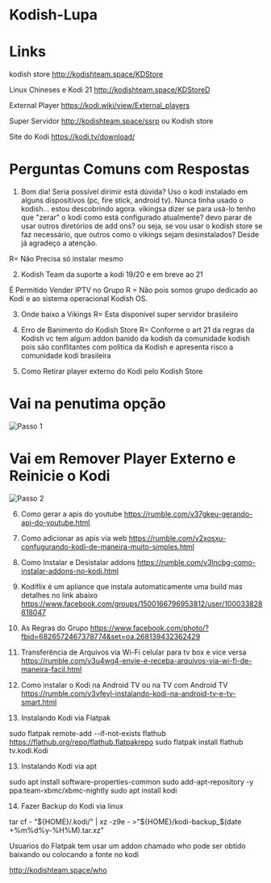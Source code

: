 # Kodish-Lupa

# Links

kodish store 
http://kodishteam.space/KDStore

Linux Chineses e Kodi 21
http://kodishteam.space/KDStoreD

External Player 
https://kodi.wiki/view/External_players

Super Servidor
http://kodishteam.space/ssrp 
ou Kodish store

Site do Kodi 
https://kodi.tv/download/

# Perguntas Comuns com Respostas

1) Bom  dia! Seria possível dirimir está dúvida? Uso o kodi instalado em alguns  dispositivos (pc, fire stick, android tv). Nunca tinha usado o  kodish... estou descobrindo agora. vikingsa dizer se para usá-lo tenho  que "zerar" o kodi como está configurado atualmente?  devo parar de usar outros diretórios de add ons? ou seja, se vou usar o  kodish store se faz necessário, que outros como o vikings sejam  desinstalados? Desde já agradeço a atenção.

R= Não Precisa só instalar mesmo

2) Kodish Team da suporte a kodi 19/20 e em breve ao 21

É Permitido Vender IPTV no Grupo 
R = Não pois somos grupo dedicado ao Kodi e ao sistema operacional Kodish OS.

3) Onde baixo a Vikings
R= Esta disponível super servidor brasileiro

4) Erro de Banimento do Kodish Store
R= Conforme o art 21 da regras da Kodish vc tem algum addon banido da kodish da comunidade kodish pois são conflitantes com politica da Kodish e apresenta risco a comunidade kodi brasileira

5) Como Retirar player externo do Kodi pelo Kodish Store

# Vai na penutima opção
![Passo 1](https://img001.prntscr.com/file/img001/gOOpK0mDTdCUuUNitmDZ-Q.png)

# Vai em Remover Player Externo e Reinicie o Kodi
![Passo 2](https://img001.prntscr.com/file/img001/gJAvUVDiTSmCOYflL4DhWA.png)
     
6) Como gerar a apis do youtube
   https://rumble.com/v37gkeu-gerando-api-do-youtube.html
   
7) Como adicionar as apis via web
   https://rumble.com/v2xosxu-confugurando-kodi-de-maneira-muito-simples.html

8) Como Instalar e Desistalar addons
https://rumble.com/v3lncbg-como-instalar-addons-no-kodi.html

9) Kodiflix é um apliance que instala automaticamente uma build mas detalhes no link abaixo
https://www.facebook.com/groups/1500166796953812/user/100033828818047

10) As Regras do Grupo
https://www.facebook.com/photo/?fbid=6826572467378774&set=oa.268139432362429

11) Transferência de Arquivos via Wi-Fi celular para tv box e vice versa
https://rumble.com/v3u4wg4-envie-e-receba-arquivos-via-wi-fi-de-maneira-facil.html

12) Como instalar o Kodi na Android TV ou na TV com Android TV
https://rumble.com/v3vfeyl-instalando-kodi-na-android-tv-e-tv-smart.html


12) Instalando Kodi via Flatpak 

sudo flatpak remote-add --if-not-exists flathub https://flathub.org/repo/flathub.flatpakrepo
sudo flatpak install flathub tv.kodi.Kodi

13) Instalando Kodi via apt

sudo apt install software-properties-common
sudo add-apt-repository -y ppa:team-xbmc/xbmc-nightly
sudo apt install kodi

14) Fazer Backup do Kodi via linux

tar cf - "${HOME}/.kodi/" | xz -z9e - >"${HOME}/kodi-backup_$(date +%m%d%y-%H%M).tar.xz"

Usuarios do Flatpak tem usar um addon chamado who pode ser obtido baixando ou colocando 
a fonte no kodi

http://kodishteam.space/who

